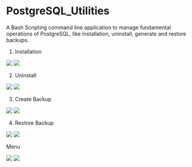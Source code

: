 # PostgreSQL_Utilities
A Bash Scripting command line application to manage fundamental operations of PostgreSQL, like installation, uninstall, generate and restore backups.

1. Installation

![](https://i.imgur.com/DL5U7qX.png)
	![](https://i.imgur.com/gpsJIy3.png)

2. Uninstall

![](https://i.imgur.com/bikTNfe.png)
	![](https://i.imgur.com/GYn3QdF.png)

3. Create Backup

![](https://i.imgur.com/EV9xfza.png)
	![](https://i.imgur.com/asj95hW.png)

4. Restore Backup

![](https://i.imgur.com/OEQn588.png)
	![](https://i.imgur.com/d4tibkG.png)

Menu

![](https://i.imgur.com/0R8KVtC.png)
![](https://i.imgur.com/fekca3c.png)
